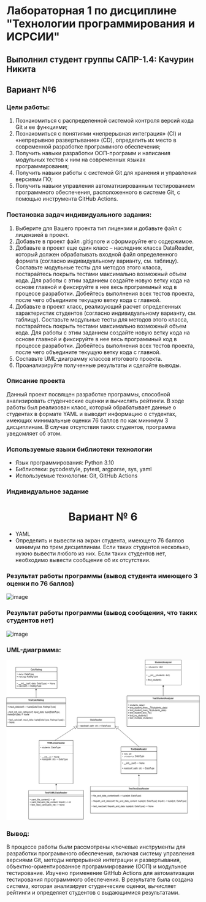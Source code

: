 # Лабораторная 1 по дисциплине "Технологии программирования и ИСРСИИ" 
## Выполнил студент группы САПР-1.4: Качурин Никита
## Вариант №6  

### Цели работы:
1. Познакомиться c распределенной системой контроля версий кода Git и ее функциями;
2. Познакомиться с понятиями «непрерывная интеграция» (CI) и «непрерывное развертывание»
(CD), определить их место в современной разработке программного обеспечения;
3. Получить навыки разработки ООП-программ и написания модульных тестов к ним на
современных языках программирования;
4. Получить навыки работы с системой Git для хранения и управления версиями ПО;
5. Получить навыки управления автоматизированным тестированием программного обеспечения,
расположенного в системе Git, с помощью инструмента GitHub Actions.

### Постановка задач индивидуального задания:

1. Выберите для Вашего проекта тип лицензии и добавьте файл с лицензией в проект.
2. Добавьте в проект файл .gitignore и сформируйте его содержимое.
3. Добавьте в проект еще один класс – наследник класса DataReader, который должен
обрабатывать входной файл определенного формата (согласно индивидуальному варианту, см. 
таблицу). Составьте модульные тесты для методов этого класса, постарайтесь покрыть тестами 
максимально возможный объем кода. Для работы с этим заданием создайте новую ветку кода на основе 
главной и фиксируйте в нее весь программный код в процессе разработки. Добейтесь выполнения всех 
тестов проекта, после чего объедините текущую ветку кода с главной.
4. Добавьте в проект класс, реализующий расчет определенных характеристик студентов 
(согласно индивидуальному варианту, см. таблицу). Составьте модульные тесты для методов этого 
класса, постарайтесь покрыть тестами максимально возможный объем кода. Для работы с этим 
заданием создайте новую ветку кода на основе главной и фиксируйте в нее весь программный код в 
процессе разработки. Добейтесь выполнения всех тестов проекта, после чего объедините текущую 
ветку кода с главной.
5. Составьте UML-диаграмму классов итогового проекта.
6. Проанализируйте полученные результаты и сделайте выводы.

### Описание проекта
Данный проект посвящен разработке программы, способной анализировать студенческие оценки и вычислять рейтинги. 
В ходе работы был реализован класс, который обрабатывает данные о студентах в формате YAML и выводит информацию о студентах, имеющих минимальные оценки 76 баллов по как минимум 3 дисциплинам. 
В случае отсутствия таких студентов, программа уведомляет об этом.

### Используемые языки библиотеки технологии
- Язык программирования: Python 3.10
- Библиотеки: pycodestyle, pytest, argparse, sys, yaml
- Используемые технологии: Git, GitHub Actions

### Индивидуальное задание 

<h1 align="center">Вариант № 6</h1>

- YAML
- Определить и вывести на экран студента, имеющего 76 
баллов минимум по трем дисциплинам. Если таких 
студентов несколько, нужно вывести любого из них. Если 
таких студентов нет, необходимо вывести сообщение об 
их отсутствии.
### Результат работы программы (вывод студента имеющего 3 оценки по 76 баллов)
![image](https://github.com/user-attachments/assets/6fa2270d-8234-401d-94ef-f5bcaf7bd32c)

### Результат работы программы (вывод сообщения, что таких студентов нет)
![image](https://github.com/user-attachments/assets/52a61e9c-ddd0-458c-93a6-215486dcc420)

### UML-диаграмма:
![image](https://github.com/Nitro-12/PTlab1/blob/main/imges/diagram.png?raw=true)

### Вывод:

В процессе работы были рассмотрены ключевые инструменты для разработки программного обеспечения, включая систему управления версиями Git, методы непрерывной интеграции и развертывания, объектно-ориентированное программирование (ООП) и модульное тестирование. Изучено применение GitHub Actions для автоматизации тестирования программного обеспечения. В результате была создана система, которая анализирует студенческие оценки, вычисляет рейтинги и определяет студентов с выдающимися результатами.
